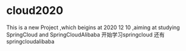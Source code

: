 # cloud2020
This is a new Project ,which beigins at 2020 12 10 ,aiming at studying SpringCloud and SpringCloudAlibaba
开始学习springcloud 还有 springcloudalibaba
